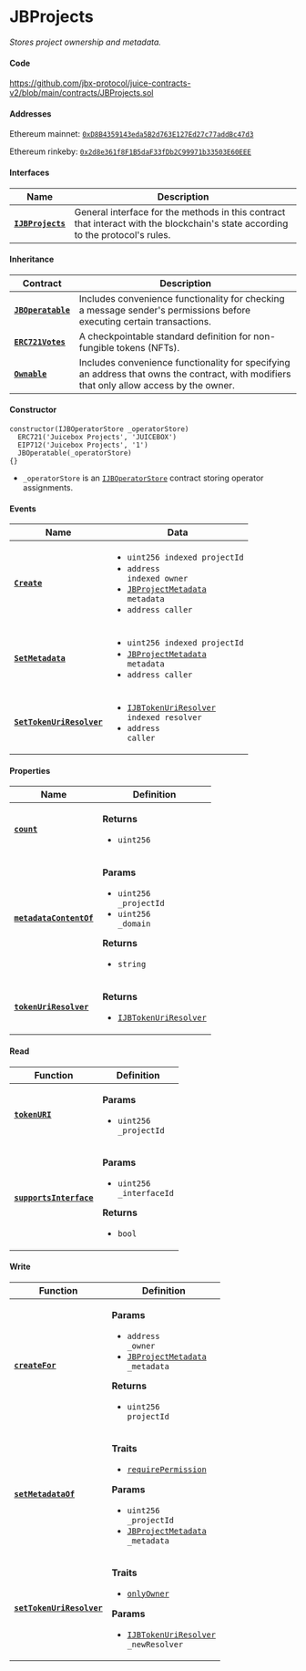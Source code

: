 # JBProjects

_Stores project ownership and metadata._

#### Code

https://github.com/jbx-protocol/juice-contracts-v2/blob/main/contracts/JBProjects.sol

#### Addresses

Ethereum mainnet: [`0xD8B4359143eda5B2d763E127Ed27c77addBc47d3`](https://etherscan.io/address/0xD8B4359143eda5B2d763E127Ed27c77addBc47d3)

Ethereum rinkeby: [`0x2d8e361f8F1B5daF33fDb2C99971b33503E60EEE`](https://rinkeby.etherscan.io/address/0x2d8e361f8F1B5daF33fDb2C99971b33503E60EEE)

#### Interfaces

| Name                                                    | Description                                                                                                                     |
| ------------------------------------------------------- | ------------------------------------------------------------------------------------------------------------------------------- |
| [**`IJBProjects`**](/dev/api/interfaces/ijbprojects.md) | General interface for the methods in this contract that interact with the blockchain's state according to the protocol's rules. |

#### Inheritance

| Contract                                                                                          | Description                                                                                                                              |
| ------------------------------------------------------------------------------------------------- | ---------------------------------------------------------------------------------------------------------------------------------------- |
| [**`JBOperatable`**](/dev/api/contracts/or-abstract/jboperatable/)                                | Includes convenience functionality for checking a message sender's permissions before executing certain transactions.                    |
| [**`ERC721Votes`**](https://docs.openzeppelin.com/contracts/4.x/dev/api/token/erc721#ERC721Votes) | A checkpointable standard definition for non-fungible tokens (NFTs).                                                                     |
| [**`Ownable`**](https://docs.openzeppelin.com/contracts/4.x/dev/api/access#Ownable)               | Includes convenience functionality for specifying an address that owns the contract, with modifiers that only allow access by the owner. |

#### Constructor

```
constructor(IJBOperatorStore _operatorStore)
  ERC721('Juicebox Projects', 'JUICEBOX')
  EIP712('Juicebox Projects', '1')
  JBOperatable(_operatorStore)
{}
```

- `_operatorStore` is an [`IJBOperatorStore`](/dev/api/interfaces/ijboperatorstore.md) contract storing operator assignments.

#### Events

| Name                                                                                     | Data                                                                                                                                                                                                                                     |
| ---------------------------------------------------------------------------------------- | ---------------------------------------------------------------------------------------------------------------------------------------------------------------------------------------------------------------------------------------- |
| [**`Create`**](/dev/api/contracts/jbprojects/events/create.md)                           | <ul><li><code>uint256 indexed projectId</code></li><li><code>address indexed owner</code></li><li><code>[JBProjectMetadata](/dev/api/data-structures/jbprojectmetadata.md) metadata</code></li><li><code>address caller</code></li></ul> |
| [**`SetMetadata`**](/dev/api/contracts/jbprojects/events/setmetadata.md)                 | <ul><li><code>uint256 indexed projectId</code></li><li><code>[JBProjectMetadata](/dev/api/data-structures/jbprojectmetadata.md) metadata</code></li><li><code>address caller</code></li></ul>                                            |
| [**`SetTokenUriResolver`**](/dev/api/contracts/jbprojects/events/settokenuriresolver.md) | <ul><li><code>[IJBTokenUriResolver](/dev/api/interfaces/ijbtokenuriresolver.md) indexed resolver</code></li><li><code>address caller</code></li></ul>                                                                                    |

#### Properties

| Name                                                                                     | Definition                                                                                                                                                                                 |
| ---------------------------------------------------------------------------------------- | ------------------------------------------------------------------------------------------------------------------------------------------------------------------------------------------ |
| [**`count`**](/dev/api/contracts/jbprojects/properties/count.md)                         | <p><strong>Returns</strong></p><ul><li><code>uint256</code></li></ul>                                                                                                                      |
| [**`metadataContentOf`**](/dev/api/contracts/jbprojects/properties/metadatacontentof.md) | <p><strong>Params</strong></p><ul><li><code>uint256 \_projectId</code></li><li><code>uint256 \_domain</code></li></ul><p><strong>Returns</strong></p><ul><li><code>string</code></li></ul> |
| [**`tokenUriResolver`**](/dev/api/contracts/jbprojects/properties/tokenuriresolver.md)   | <p><strong>Returns</strong></p><ul><li><code>[IJBTokenUriResolver](/dev/api/interfaces/ijbtokenuriresolver.md)</code></li></ul>                                                            |

#### Read

| Function                                                                           | Definition                                                                                                                                           |
| ---------------------------------------------------------------------------------- | ---------------------------------------------------------------------------------------------------------------------------------------------------- |
| [**`tokenURI`**](/dev/api/contracts/jbprojects/read/tokenuri.md)                   | <p><strong>Params</strong></p><ul><li><code>uint256 \_projectId</code></li></ul>                                                                     |
| [**`supportsInterface`**](/dev/api/contracts/jbprojects/read/supportsinterface.md) | <p><strong>Params</strong></p><ul><li><code>uint256 \_interfaceId</code></li></ul><p><strong>Returns</strong></p><ul><li><code>bool</code></li></ul> |

#### Write

| Function                                                                                | Definition                                                                                                                                                                                                                                                                                                                                      |
| --------------------------------------------------------------------------------------- | ----------------------------------------------------------------------------------------------------------------------------------------------------------------------------------------------------------------------------------------------------------------------------------------------------------------------------------------------- |
| [**`createFor`**](/dev/api/contracts/jbprojects/write/createfor.md)                     | <p><strong>Params</strong></p><ul><li><code>address \_owner</code></li><li><code>[JBProjectMetadata](/dev/api/data-structures/jbprojectmetadata.md) \_metadata</code></li></ul><p><strong>Returns</strong></p><ul><li><code>uint256 projectId</code></li></ul>                                                                                  |
| [**`setMetadataOf`**](/dev/api/contracts/jbprojects/write/setmetadataof.md)             | <p><strong>Traits</strong></p><ul><li><code>[requirePermission](/dev/api/contracts/or-abstract/jboperatable/modifiers/requirepermission.md)</code></li></ul><p><strong>Params</strong></p><ul><li><code>uint256 \_projectId</code></li><li><code>[JBProjectMetadata](/dev/api/data-structures/jbprojectmetadata.md) \_metadata</code></li></ul> |
| [**`setTokenUriResolver`**](/dev/api/contracts/jbprojects/write/settokenuriresolver.md) | <p><strong>Traits</strong></p><ul><li><code>[onlyOwner](https://docs.openzeppelin.com/contracts/4.x/dev/api/access#Ownable-onlyOwner--)</code></li></ul><p><strong>Params</strong></p><ul><li><code>[IJBTokenUriResolver](/dev/api/interfaces/ijbtokenuriresolver.md) \_newResolver</code></li></ul>                                            |
